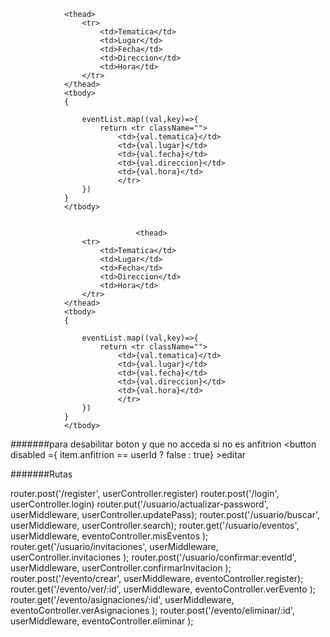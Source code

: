                 <thead>
                    <tr>
                        <td>Tematica</td>
                        <td>Lugar</td>
                        <td>Fecha</td>
                        <td>Direccion</td>
                        <td>Hora</td>                        
                    </tr>
                </thead>
                <tbody>
                {
                    
                    eventList.map((val,key)=>{
                        return <tr className="">
                            <td>{val.tematica}</td>
                            <td>{val.lugar}</td>
                            <td>{val.fecha}</td>
                            <td>{val.direccion}</td>
                            <td>{val.hora}</td>
                            </tr>
                    })
                }
                </tbody>


                                <thead>
                    <tr>
                        <td>Tematica</td>
                        <td>Lugar</td>
                        <td>Fecha</td>
                        <td>Direccion</td>
                        <td>Hora</td>                        
                    </tr>
                </thead>
                <tbody>
                {
                    
                    eventList.map((val,key)=>{
                        return <tr className="">
                            <td>{val.tematica}</td>
                            <td>{val.lugar}</td>
                            <td>{val.fecha}</td>
                            <td>{val.direccion}</td>
                            <td>{val.hora}</td>
                            </tr>
                    })
                }
                </tbody>
                


#######para desabilitar boton y que no acceda si no es anfitrion
                        <td><button disabled ={ item.anfitrion == userId ? false : true} >editar</button></td>


#######Rutas

router.post('/register', userController.register)
router.post('/login', userController.login)
router.put('/usuario/actualizar-password', userMiddleware, userController.updatePass);
router.post('/usuario/buscar', userMiddleware, userController.search);
router.get('/usuario/eventos', userMiddleware, eventoController.misEventos );
router.get('/usuario/invitaciones', userMiddleware, userController.invitaciones );
router.post('/usuario/confirmar:eventId', userMiddleware, userController.confirmarInvitacion );
router.post('/evento/crear', userMiddleware, eventoController.register);
router.get('/evento/ver/:id', userMiddleware, eventoController.verEvento );
router.get('/evento/asignaciones/:id', userMiddleware, eventoController.verAsignaciones );
router.post('/evento/eliminar/:id', userMiddleware, eventoController.eliminar );
